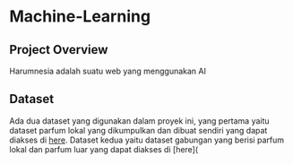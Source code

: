 # Machine-Learning

## Project Overview
Harumnesia adalah suatu web yang menggunakan AI 

## Dataset
Ada dua dataset yang digunakan dalam proyek ini, yang pertama yaitu dataset parfum lokal yang dikumpulkan dan dibuat sendiri yang dapat diakses di [here](https://github.com/Harumnesia/Machine-Learning/blob/main/Dataset/Dataset_Clean/Dataset_Harumnesia_clean.csv).
Dataset kedua yaitu dataset gabungan yang berisi parfum lokal dan parfum luar yang dapat diakses di [here](
